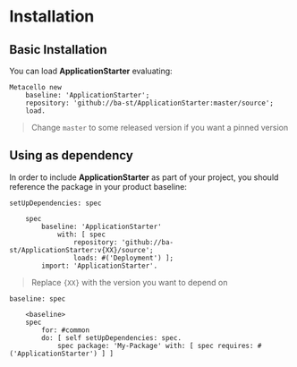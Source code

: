 # Installation

## Basic Installation

You can load **ApplicationStarter** evaluating:
```smalltalk
Metacello new
	baseline: 'ApplicationStarter';
	repository: 'github://ba-st/ApplicationStarter:master/source';
	load.
```
>  Change `master` to some released version if you want a pinned version

## Using as dependency

In order to include **ApplicationStarter** as part of your project, you should reference the package in your product baseline:

```smalltalk
setUpDependencies: spec

	spec
		baseline: 'ApplicationStarter'
			with: [ spec
				repository: 'github://ba-st/ApplicationStarter:v{XX}/source';
				loads: #('Deployment') ];
		import: 'ApplicationStarter'.
```
> Replace `{XX}` with the version you want to depend on

```smalltalk
baseline: spec

	<baseline>
	spec
		for: #common
		do: [ self setUpDependencies: spec.
			spec package: 'My-Package' with: [ spec requires: #('ApplicationStarter') ] ]
```
